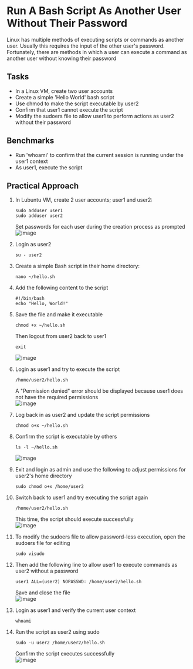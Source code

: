 # Run A Bash Script As Another User Without Their Password
Linux has multiple methods of executing scripts or commands as another user. Usually this requires the input of the other user's password. Fortunately, there are methods in which a user can execute a command as another user without knowing their password


## Tasks
- In a Linux VM, create two user accounts
- Create a simple 'Hello World' bash script
- Use chmod to make the script executable by user2
- Confirm that user1 cannot execute the script
- Modify the sudoers file to allow user1 to perform actions as user2 without their password


## Benchmarks
- Run 'whoami' to confirm that the current session is running under the user1 context
- As user1, execute the script


## Practical Approach
1. In Lubuntu VM, create 2 user accounts; user1 and user2:
   ```
   sudo adduser user1
   sudo adduser user2
   ```
   Set passwords for each user during the creation process as prompted <br/>
   ![image](https://github.com/user-attachments/assets/1cdbaa63-26b2-475f-96fe-c0834403f8e7)

2. Login as user2
   ```
   su - user2
   ```
3. Create a simple Bash script in their home directory:
   ```
   nano ~/hello.sh
   ```
4. Add the following content to the script
   ```
   #!/bin/bash
   echo "Hello, World!"
   ```
5. Save the file and make it executable
   ```
   chmod +x ~/hello.sh
   ```
   Then logout from user2 back to user1
   ```
   exit
   ```
   ![image](https://github.com/user-attachments/assets/b421ceba-8224-479e-aeed-0d1c26a5633e)

6. Login as user1 and try to execute the script
   ```
   /home/user2/hello.sh
   ```
   A "Permission denied" error should be displayed because user1 does not have the required permissions <br/>
   ![image](https://github.com/user-attachments/assets/70b6f886-0665-44d0-a6ae-5d09a3401709)

7. Log back in as user2 and update the script permissions
   ```
   chmod o+x ~/hello.sh
   ```
8. Confirm the script is executable by others
   ```
   ls -l ~/hello.sh
   ```
   ![image](https://github.com/user-attachments/assets/3eb96c80-6b6d-43de-a3a6-220838c7eb5a)

9. Exit and login as admin and use the following to adjust permissions for user2's home directory
   ```
   sudo chmod o+x /home/user2
   ```
10. Switch back to user1 and try executing the script again
    ```
    /home/user2/hello.sh
    ```
    This time, the script should execute successfully <br/>
    ![image](https://github.com/user-attachments/assets/8dcf08a6-4fab-4336-8e64-44ddeb01f8ce)

11. To modify the sudoers file to allow password-less execution, open the sudoers file for editing
    ```
    sudo visudo
    ```
12. Then add the following line to allow user1 to execute commands as user2 without a password
    ```
    user1 ALL=(user2) NOPASSWD: /home/user2/hello.sh
    ```
    Save and close the file <br/>
    ![image](https://github.com/user-attachments/assets/9988bd66-2449-4848-8b78-5f7be0396341)

13. Login as user1 and verify the current user context
    ```
    whoami
    ```
14. Run the script as user2 using sudo
    ```
    sudo -u user2 /home/user2/hello.sh
    ```
    Confirm the script executes successfully <br/>
    ![image](https://github.com/user-attachments/assets/63fdd695-a979-46ee-a6bd-81e459c57c96)






